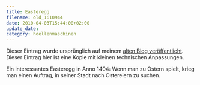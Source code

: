 ```yaml
---
title: Easteregg
filename: old_1610944
date: 2010-04-03T15:44:00+02:00
update_date:
category: hoellenmaschinen
---
```

Dieser Eintrag wurde ursprünglich auf meinem [alten Blog veröffentlicht](https://stu.blogger.de/stories/1610944/). Dieser Eintrag hier ist eine Kopie mit kleinen technischen Anpassungen.

Ein interessantes Easteregg in Anno 1404: Wenn man zu Ostern spielt, krieg man einen Auftrag, in seiner Stadt nach Ostereiern zu suchen.
